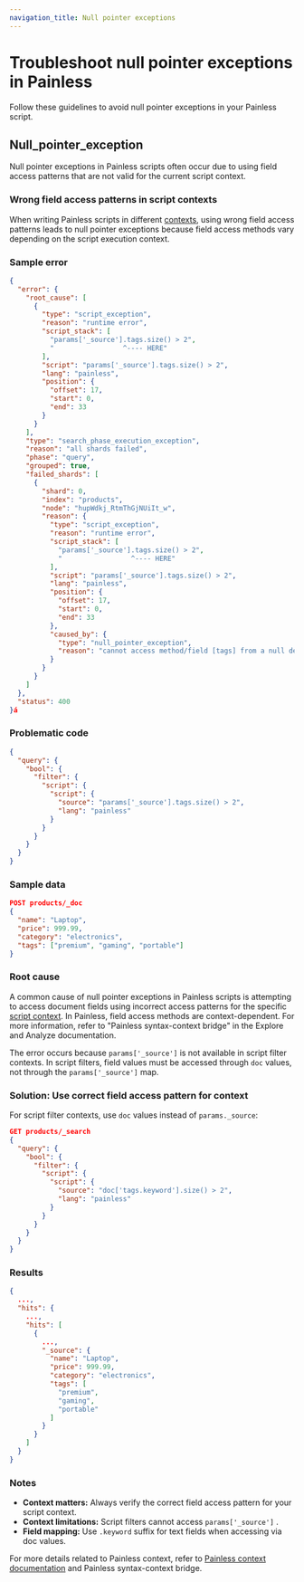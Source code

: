 ```yaml
---
navigation_title: Null pointer exceptions
---
```


# Troubleshoot null pointer exceptions in Painless

Follow these guidelines to avoid null pointer exceptions in your Painless script.

## Null\_pointer\_exception

Null pointer exceptions in Painless scripts often occur due to using field access patterns that are not valid for the current script context. 

### Wrong field access patterns in script contexts

When writing Painless scripts in different [contexts](elasticsearch://reference/scripting-languages/painless/painless-contexts.md), using wrong field access patterns leads to null pointer exceptions because field access methods vary depending on the script execution context.

### Sample error

```json
{
  "error": {
    "root_cause": [
      {
        "type": "script_exception",
        "reason": "runtime error",
        "script_stack": [
          "params['_source'].tags.size() > 2",
          "                 ^---- HERE"
        ],
        "script": "params['_source'].tags.size() > 2",
        "lang": "painless",
        "position": {
          "offset": 17,
          "start": 0,
          "end": 33
        }
      }
    ],
    "type": "search_phase_execution_exception",
    "reason": "all shards failed",
    "phase": "query",
    "grouped": true,
    "failed_shards": [
      {
        "shard": 0,
        "index": "products",
        "node": "hupWdkj_RtmThGjNUiIt_w",
        "reason": {
          "type": "script_exception",
          "reason": "runtime error",
          "script_stack": [
            "params['_source'].tags.size() > 2",
            "                 ^---- HERE"
          ],
          "script": "params['_source'].tags.size() > 2",
          "lang": "painless",
          "position": {
            "offset": 17,
            "start": 0,
            "end": 33
          },
          "caused_by": {
            "type": "null_pointer_exception",
            "reason": "cannot access method/field [tags] from a null def reference"
          }
        }
      }
    ]
  },
  "status": 400
}á
```

### Problematic code

```json
{
  "query": {
    "bool": {
      "filter": {
        "script": {
          "script": {
            "source": "params['_source'].tags.size() > 2",
            "lang": "painless"
          }
        }
      }
    }
  }
}
```

### Sample data

```json
POST products/_doc
{
  "name": "Laptop",
  "price": 999.99,
  "category": "electronics",
  "tags": ["premium", "gaming", "portable"]
}
```

### Root cause

A common cause of null pointer exceptions in Painless scripts is attempting to access document fields using incorrect access patterns for the specific [script context](elasticsearch://reference/scripting-languages/painless/painless-contexts.md). In Painless, field access methods are context-dependent. For more information, refer to "Painless syntax-context bridge" in the Explore and Analyze documentation. 

The error occurs because `params['_source']` is not available in script filter contexts. In script filters, field values must be accessed through `doc` values, not through the `params['_source']` map.

### Solution: Use correct field access pattern for context

For script filter contexts, use `doc` values instead of `params._source`:

```json
GET products/_search
{
  "query": {
    "bool": {
      "filter": {
        "script": {
          "script": {
            "source": "doc['tags.keyword'].size() > 2",
            "lang": "painless"
          }
        }
      }
    }
  }
}
```

### Results

```json
{
  ...,
  "hits": {
    ...,
    "hits": [
      {
        ...,
        "_source": {
          "name": "Laptop",
          "price": 999.99,
          "category": "electronics",
          "tags": [
            "premium",
            "gaming",
            "portable"
          ]
        }
      }
    ]
  }
}
```

### Notes

* **Context matters:** Always verify the correct field access pattern for your script context.  
* **Context limitations:** Script filters cannot access `params['_source']` .  
* **Field mapping:** Use `.keyword` suffix for text fields when accessing via doc values.

For more details related to Painless context, refer to [Painless context documentation](elasticsearch://reference/scripting-languages/painless/painless-contexts.md) and Painless syntax-context bridge. 

